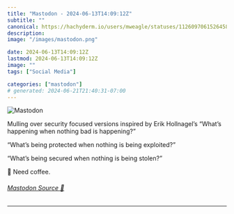 ```yaml
---
title: "Mastodon - 2024-06-13T14:09:12Z"
subtitle: ""
canonical: https://hachyderm.io/users/mweagle/statuses/112609706152645881
description:
image: "/images/mastodon.png"

date: 2024-06-13T14:09:12Z
lastmod: 2024-06-13T14:09:12Z
image: ""
tags: ["Social Media"]

categories: ["mastodon"]
# generated: 2024-06-21T21:40:31-07:00
---
```

![Mastodon](/images/mastodon.png)

<p>Mulling over security focused versions inspired by Erik Hollnagel’s “What’s happening when nothing bad is happening?” </p><p>“What’s being protected when nothing is being exploited?”</p><p>“What’s being secured when nothing is being stolen?”</p><p>🤔 Need coffee.</p>


###### [Mastodon Source 🐘](https://hachyderm.io/@mweagle/112609706152645881)

___
